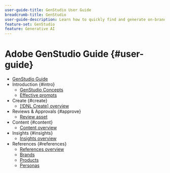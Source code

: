 ```yaml
---
user-guide-title: GenStudio User Guide 
breadcrumb-title: GenStudio
user-guide-description: Learn how to quickly find and generate on-brand assets, create variations, and optimize experiences based on real-time content performance insights.
feature-set: GenStudio
feature: Generative AI
---
```


# Adobe GenStudio Guide {#user-guide}

+ [GenStudio Guide](home.md)
+ Introduction {#intro}
    + [GenStudio Concepts](concepts.md)
    + [Effective prompts](effective-prompts.md)
+ Create {#create}
    + [[!DNL Create] overview](create/overview.md)
+ Reviews & Approvals {#approve}
    + [Review asset](activation/review-process.md)
+ Content {#content}
    + [Content overview](content/overview.md)
+ Insights {#insights}
    + [Insights overview](insights/overview.md)
+ References {#references}
    + [References overview](references/overview.md)
    + [Brands](references/brands.md)
    + [Products](references/products.md)
    + [Personas](references/personas.md)
